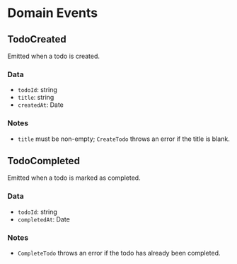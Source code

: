 # Domain Events

## TodoCreated

Emitted when a todo is created.

### Data

- `todoId`: string
- `title`: string
- `createdAt`: Date

### Notes

- `title` must be non-empty; `CreateTodo` throws an error if the title is blank.

## TodoCompleted

Emitted when a todo is marked as completed.

### Data

- `todoId`: string
- `completedAt`: Date

### Notes

- `CompleteTodo` throws an error if the todo has already been completed.
